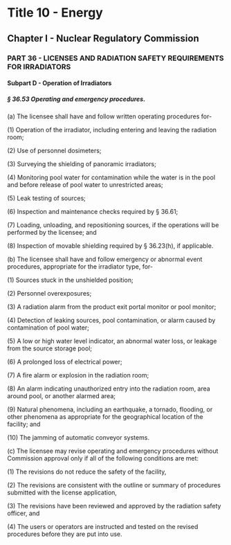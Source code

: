 
# Title 10 - Energy
## Chapter I - Nuclear Regulatory Commission
### PART 36 - LICENSES AND RADIATION SAFETY REQUIREMENTS FOR IRRADIATORS
#### Subpart D - Operation of Irradiators
##### § 36.53 Operating and emergency procedures.

(a) The licensee shall have and follow written operating procedures for-

(1) Operation of the irradiator, including entering and leaving the radiation room;

(2) Use of personnel dosimeters;

(3) Surveying the shielding of panoramic irradiators;

(4) Monitoring pool water for contamination while the water is in the pool and before release of pool water to unrestricted areas;

(5) Leak testing of sources;

(6) Inspection and maintenance checks required by § 36.61;

(7) Loading, unloading, and repositioning sources, if the operations will be performed by the licensee; and

(8) Inspection of movable shielding required by § 36.23(h), if applicable.

(b) The licensee shall have and follow emergency or abnormal event procedures, appropriate for the irradiator type, for-

(1) Sources stuck in the unshielded position;

(2) Personnel overexposures;

(3) A radiation alarm from the product exit portal monitor or pool monitor;

(4) Detection of leaking sources, pool contamination, or alarm caused by contamination of pool water;

(5) A low or high water level indicator, an abnormal water loss, or leakage from the source storage pool;

(6) A prolonged loss of electrical power;

(7) A fire alarm or explosion in the radiation room;

(8) An alarm indicating unauthorized entry into the radiation room, area around pool, or another alarmed area;

(9) Natural phenomena, including an earthquake, a tornado, flooding, or other phenomena as appropriate for the geographical location of the facility; and

(10) The jamming of automatic conveyor systems.

(c) The licensee may revise operating and emergency procedures without Commission approval only if all of the following conditions are met:

(1) The revisions do not reduce the safety of the facility,

(2) The revisions are consistent with the outline or summary of procedures submitted with the license application,

(3) The revisions have been reviewed and approved by the radiation safety officer, and

(4) The users or operators are instructed and tested on the revised procedures before they are put into use.
